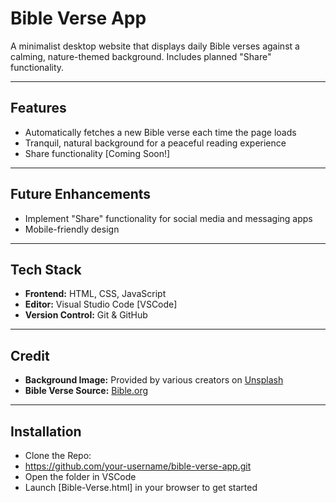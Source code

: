 # Bible Verse App 

A minimalist desktop website that displays daily Bible verses against a calming, nature-themed background.  Includes planned "Share" functionality.

---

## Features
- Automatically fetches a new Bible verse each time the page loads
- Tranquil, natural background for a peaceful reading experience
- Share functionality [Coming Soon!]

---

## Future Enhancements
- Implement "Share" functionality for social media and messaging apps
- Mobile-friendly design
---

## Tech Stack
- **Frontend:** HTML, CSS, JavaScript
- **Editor:** Visual Studio Code [VSCode]
- **Version Control:** Git & GitHub

---

## Credit
- **Background Image:** Provided by various creators on [Unsplash](https://unsplash.com/)
- **Bible Verse Source:** [Bible.org](https://bible.org/)
---

## Installation

- Clone the Repo:
- https://github.com/your-username/bible-verse-app.git
- Open the folder in VSCode
- Launch [Bible-Verse.html] in your browser to get started
